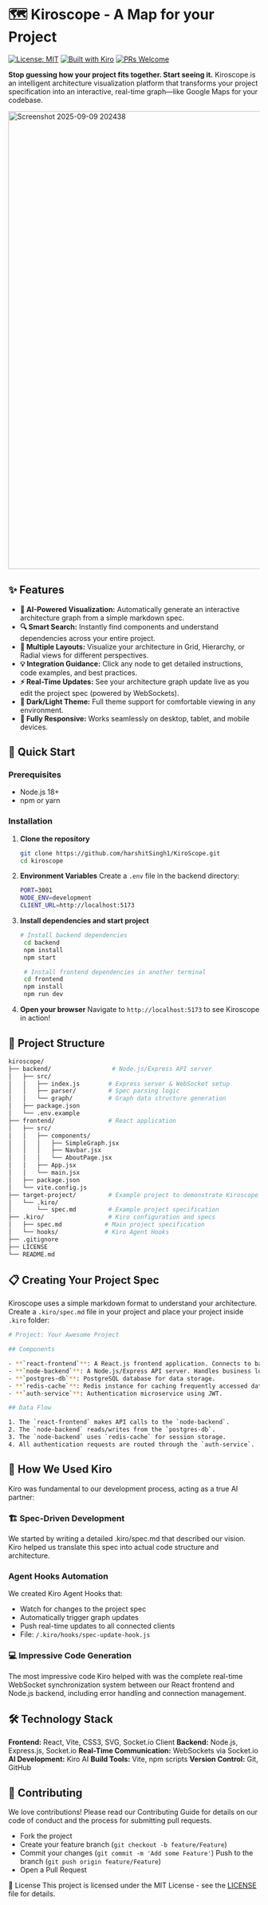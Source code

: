 # 🗺️ Kiroscope - A Map for your Project

[![License: MIT](https://img.shields.io/badge/License-MIT-yellow.svg)](https://opensource.org/licenses/MIT)
[![Built with Kiro](https://img.shields.io/badge/Built_with-Kiro-8B5CF6.svg)](https://kiro.dev)
[![PRs Welcome](https://img.shields.io/badge/PRs-welcome-brightgreen.svg)](CONTRIBUTING.md)

**Stop guessing how your project fits together. Start seeing it.** Kiroscope is an intelligent architecture visualization platform that transforms your project specification into an interactive, real-time graph—like Google Maps for your codebase.

<img width="1909" height="918" alt="Screenshot 2025-09-09 202438" src="https://github.com/user-attachments/assets/b5623370-1618-426f-9052-20017593e400" />


## ✨ Features

- **🧠 AI-Powered Visualization:** Automatically generate an interactive architecture graph from a simple markdown spec.
- **🔍 Smart Search:** Instantly find components and understand dependencies across your entire project.
- **🎨 Multiple Layouts:** Visualize your architecture in Grid, Hierarchy, or Radial views for different perspectives.
- **💡 Integration Guidance:** Click any node to get detailed instructions, code examples, and best practices.
- **⚡ Real-Time Updates:** See your architecture graph update live as you edit the project spec (powered by WebSockets).
- **🌙 Dark/Light Theme:** Full theme support for comfortable viewing in any environment.
- **📱 Fully Responsive:** Works seamlessly on desktop, tablet, and mobile devices.

## 🚀 Quick Start

### Prerequisites

- Node.js 18+ 
- npm or yarn

### Installation

1. **Clone the repository**
   ```bash
   git clone https://github.com/harshitSingh1/KiroScope.git
   cd kiroscope
   ```
2. **Environment Variables**
   Create a `.env` file in the backend directory:
   ```bash
   PORT=3001
   NODE_ENV=development
   CLIENT_URL=http://localhost:5173
   ```

3. **Install dependencies and start project**
   ```bash
   # Install backend dependencies
    cd backend
    npm install
    npm start

    # Install frontend dependencies in another terminal  
    cd frontend
    npm install
    npm run dev
    ```
4. **Open your browser**
   Navigate to `http://localhost:5173` to see Kiroscope in action!

## 📁 Project Structure
```bash
kiroscope/
├── backend/                 # Node.js/Express API server
│   ├── src/
│   │   ├── index.js        # Express server & WebSocket setup
│   │   ├── parser/         # Spec parsing logic
│   │   └── graph/          # Graph data structure generation
│   ├── package.json
│   └── .env.example
├── frontend/               # React application
│   ├── src/
│   │   ├── components/
│   │   │   ├── SimpleGraph.jsx
│   │   │   ├── Navbar.jsx
│   │   │   └── AboutPage.jsx
│   │   ├── App.jsx
│   │   └── main.jsx
│   ├── package.json
│   └── vite.config.js
├── target-project/         # Example project to demonstrate Kiroscope
│   └── .kiro/
│       └── spec.md         # Example project specification
├── .kiro/                  # Kiro configuration and specs
│   ├── spec.md            # Main project specification
│   └── hooks/             # Kiro Agent Hooks
├── .gitignore
├── LICENSE
└── README.md
```

## 📋 Creating Your Project Spec
Kiroscope uses a simple markdown format to understand your architecture. Create a `.kiro/spec.md` file in your project and place your project inside `.kiro` folder:
```bash
# Project: Your Awesome Project

## Components

- **`react-frontend`**: A React.js frontend application. Connects to backend APIs.
- **`node-backend`**: A Node.js/Express API server. Handles business logic.
- **`postgres-db`**: PostgreSQL database for data storage.
- **`redis-cache`**: Redis instance for caching frequently accessed data.
- **`auth-service`**: Authentication microservice using JWT.

## Data Flow

1. The `react-frontend` makes API calls to the `node-backend`.
2. The `node-backend` reads/writes from the `postgres-db`.
3. The `node-backend` uses `redis-cache` for session storage.
4. All authentication requests are routed through the `auth-service`.
```

## 🤖 How We Used Kiro
Kiro was fundamental to our development process, acting as a true AI partner:

### 🏗️ Spec-Driven Development
We started by writing a detailed .kiro/spec.md that described our vision. Kiro helped us translate this spec into actual code structure and architecture.

###  Agent Hooks Automation
We created Kiro Agent Hooks that:
- Watch for changes to the project spec
- Automatically trigger graph updates
- Push real-time updates to all connected clients
- File: `/.kiro/hooks/spec-update-hook.js`

### 💻 Impressive Code Generation
The most impressive code Kiro helped with was the complete real-time WebSocket synchronization system between our React frontend and Node.js backend, including error handling and connection management.


## 🛠️ Technology Stack
**Frontend:** React, Vite, CSS3, SVG, Socket.io Client
**Backend:** Node.js, Express.js, Socket.io
**Real-Time Communication:** WebSockets via Socket.io
**AI Development:** Kiro AI
**Build Tools:** Vite, npm scripts
**Version Control:** Git, GitHub

## 🤝 Contributing
We love contributions! Please read our Contributing Guide for details on our code of conduct and the process for submitting pull requests.
- Fork the project
- Create your feature branch (`git checkout -b feature/Feature`)
- Commit your changes (`git commit -m 'Add some Feature'`)
 Push to the branch (`git push origin feature/Feature`)
- Open a Pull Request

📄 License
This project is licensed under the MIT License - see the [LICENSE](https://github.com/harshitSingh1/KiroScope/blob/bb6e4b4aaf819d160094fcf8f69dba30048e89af/LICENSE) file for details.
